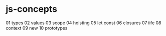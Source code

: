 # js-concepts

01 types
02 values
03 scope
04 hoisting
05 let const
06 closures
07 iife
08 context
09 new
10 prototypes
